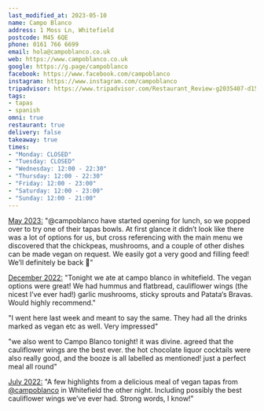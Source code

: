 ```yaml
---
last_modified_at: 2023-05-10
name: Campo Blanco
address: 1 Moss Ln, Whitefield
postcode: M45 6QE
phone: 0161 766 6699
email: hola@campoblanco.co.uk
web: https://www.campoblanco.co.uk
google: https://g.page/campoblanco
facebook: https://www.facebook.com/campoblanco
instagram: https://www.instagram.com/campoblanco
tripadvisor: https://www.tripadvisor.com/Restaurant_Review-g2035407-d15094548-Reviews-Campo_Blanco_Whitefield_s_Tapas_Bar-Whitefield_Bury_Greater_Manchester_England.html
tags:
- tapas
- spanish
omni: true
restaurant: true
delivery: false
takeaway: true
times:
- "Monday: CLOSED"
- "Tuesday: CLOSED"
- "Wednesday: 12:00 - 22:30"
- "Thursday: 12:00 - 22:30"
- "Friday: 12:00 - 23:00"
- "Saturday: 12:00 - 23:00"
- "Sunday: 12:00 - 21:00"
---
```


[May 2023:](https://www.instagram.com/p/CsEKvceN1fT) "@campoblanco have started opening for lunch, so we popped over to try one of their tapas bowls. At first glance it didn’t look like there was a lot of options for us, but cross referencing with the main menu we discovered that the chickpeas, mushrooms, and a couple of other dishes can be made vegan on request. We easily got a very good and filling feed! We’ll definitely be back 💚"

[December 2022:](https://www.facebook.com/groups/veganprestwich/posts/1816682708709137) "Tonight we ate at campo blanco in whitefield. The vegan options were great! We had hummus and flatbread, cauliflower wings (the nicest I’ve ever had!) garlic mushrooms, sticky sprouts and Patata‘s Bravas. Would highly recommend."

"I went here last week and meant to say the same. They had all the drinks marked as vegan etc as well. Very impressed"

"we also went to Campo Blanco tonight! it was divine. agreed that the cauliflower wings are the best ever. the hot chocolate liquor cocktails were also really good, and the booze is all labelled as mentioned! just a perfect meal all round"

[July 2022:](https://www.instagram.com/p/Cfjb18HNXzO) "A few highlights from a delicious meal of vegan tapas from [@campoblanco](https://www.instagram.com/campoblanco) in Whitefield the other night. Including possibly the best cauliflower wings we’ve ever had. Strong words, I know!"
